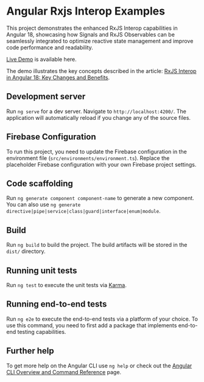 # Angular Rxjs Interop Examples

This project demonstrates the enhanced RxJS Interop capabilities in Angular 18, showcasing how Signals and RxJS Observables can be seamlessly integrated to optimize reactive state management and improve code performance and readability.

[Live Demo](https://angular-rxjs-interpop-examples.web.app/) is available here.

The demo illustrates the key concepts described in the article: [RxJS Interop in Angular 18: Key Changes and Benefits](https://medium.com/@alex.g.petrakov/rxjs-interop-in-angular-18-key-changes-and-benefits-3e113402e525).

## Development server

Run `ng serve` for a dev server. Navigate to `http://localhost:4200/`. The application will automatically reload if you change any of the source files.

## Firebase Configuration

To run this project, you need to update the Firebase configuration in the environment file (`src/environments/environment.ts`). Replace the placeholder Firebase configuration with your own Firebase project settings.

## Code scaffolding

Run `ng generate component component-name` to generate a new component. You can also use `ng generate directive|pipe|service|class|guard|interface|enum|module`.

## Build

Run `ng build` to build the project. The build artifacts will be stored in the `dist/` directory.

## Running unit tests

Run `ng test` to execute the unit tests via [Karma](https://karma-runner.github.io).

## Running end-to-end tests

Run `ng e2e` to execute the end-to-end tests via a platform of your choice. To use this command, you need to first add a package that implements end-to-end testing capabilities.

## Further help

To get more help on the Angular CLI use `ng help` or check out the [Angular CLI Overview and Command Reference](https://angular.dev/tools/cli) page.

